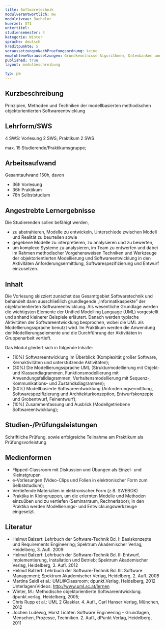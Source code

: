 ```yaml
---
title: Softwaretechnik
modulverantwortlich: mw
modulniveau: Bachelor
kuerzel: ST1
untertitel:
studiensemester: 4
kategorie: Winter
sprache: deutsch
kreditpunkte: 5
voraussetzungenNachPruefungsordnung: keine
empfohleneVoraussetzungen: Grundkenntnisse Algorithmen, Datenbanken und objektorientierte Programmierung
published: true
layout: modulbeschreibung

typ: pm
---
```


## Kurzbeschreibung
Prinzipien, Methoden und Techniken der modellbasierten methodischen objektorientierten Softwareentwicklung

## Lehrform/SWS
4 SWS: Vorlesung 2 SWS; Praktikum 2 SWS

max. 15 Studierende/Praktikumsgruppe;

## Arbeitsaufwand
Gesamtaufwand 150h, davon 

- 36h Vorlesung 
- 36h Praktikum
- 78h Selbststudium 

## Angestrebte Lernergebnisse
Die Studierenden sollen befähigt werden, 
- zu abstrahieren, Modelle zu entwickeln, Unterschiede zwischen Modell und Realität zu beurteilen sowie 
- gegebene Modelle zu interpretieren, zu analysieren und zu bewerten, 
- um komplexe Systeme zu analysieren, im Team zu entwerfen und dabei im Rahmen methodischer Vorgehensweisen Techniken und Werkzeuge der objektorientierten Modellierung und Softwareentwicklung in den Aktivitäten Anforderungsermittlung, Softwarespezifizierung und Entwurf einzusetzen.

## Inhalt

Die Vorlesung skizziert zunächst das Gesamtgebiet Softwaretechnik und behandelt dann ausschließlich grundlegende „Informatikaspekte” der objektorientierten Softwareentwicklung. Als wesentliche Grundlage werden die wichtigsten Elemente der Unified Modelling Language (UML) vorgestellt und anhand kleinerer Beispiele erläutert. Danach werden typische Aktivitäten der Softwareentwicklung besprochen, wobei die UML als Modellierungssprache benutzt wird. Im Praktikum werden die Anwendung der Modellierungselemente und die Durchführung der Aktivitäten in Gruppenarbeit vertieft.  

Das Modul gliedert sich in folgende Inhalte: 
- (10%) Softwareentwicklung im Überblick (Komplexität großer Software, Kernaktivitäten und unterstützende Aktivitäten); 
- (30%) Die Modellierungssprache UML (Strukturmodellierung mit Objekt- und Klassendiagrammen, Funktionsmodellierung mit Anwendungsfalldiagrammen, Verhaltensmodellierung mit Sequenz-, Kommunikations- und Zustandsdiagrammen);
- (50%) Modellbasierte Softwareentwicklung (Anforderungsermittlung, Softwarespezifizierung und Architekturkonzeption, Entwurfskonzepte und Grobentwurf, Feinentwurf);
- (10%) Zusammenfassung und Ausblick (Modellgetriebene Softwareentwicklung);


## Studien-/Prüfungsleistungen
Schriftliche Prüfung, sowie erfolgreiche Teilnahme am Praktikum als Prüfungsvorleistung.

## Medienformen
- Flipped-Classroom mit Diskussion und Übungen als Einzel- und Kleinstgrupen
- e-Vorlesungen (Video-Clips und Folien in elektronischer Form zum Selbststudium);
- Vertiefende Materialien in elektronischer Form (z.B. SWEBOK)
- Praktika in Kleingruppen, um die erlernten Modelle und Methoden einzuüben und zu vertiefen (Seminarraum, Rechnerlabor); In den Praktika werden Modellierungs- und Entwicklungswerkzeuge eingesetzt.


## Literatur
- Helmut Balzert: Lehrbuch der Software-Technik Bd. I: Basiskonzepte und Requirements Engineering; Spektrum Akademischer Verlag, Heidelberg, 3. Aufl. 2009
- Helmut Balzert: Lehrbuch der Software-Technik Bd. II: Entwurf, Implementierung, Installation und Betrieb; Spektrum Akademischer Verlag, Heidelberg, 3. Aufl. 2012
- Helmut Balzert: Lehrbuch der Software-Technik Bd. III: Software Management; Spektrum Akademischer Verlag, Heidelberg, 2. Aufl. 2008
- Martina Seidl et al.: UML@Classroom; dpunkt.Verlag, Heidelberg, 2012
  Unterlagen/Videos: <http://www.uml.ac.at/lernen>
- Winter, M.: Methodische objektorientierte Softwareentwicklung. dpunkt.verlag, Heidelberg, 2005;
- Chris Rupp et al.: UML 2 Glasklar. 4. Aufl., Carl Hanser Verlag, München, 2012
- Jochen Ludewig, Horst Lichter: Software Engineering – Grundlagen, Menschen, Prozesse, Techniken. 2. Aufl., dPunkt Verlag, Heidelberg, 2011

